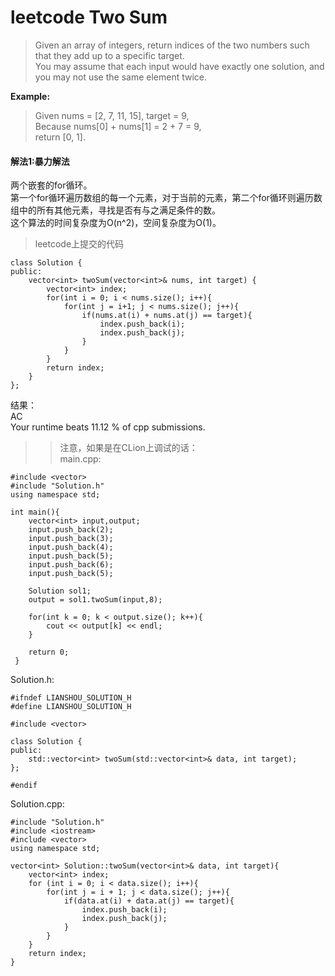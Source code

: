 # leetcode Two Sum
> Given an array of integers, return indices of the two numbers such that they add up to a specific target.  
You may assume that each input would have exactly one solution, and you may not use the same element twice.

**Example:**
> Given nums = [2, 7, 11, 15], target = 9,  
Because nums[0] + nums[1] = 2 + 7 = 9,  
return [0, 1].

#### 解法1:暴力解法
两个嵌套的for循环。  
第一个for循环遍历数组的每一个元素，对于当前的元素，第二个for循环则遍历数组中的所有其他元素，寻找是否有与之满足条件的数。  
这个算法的时间复杂度为O(n^2)，空间复杂度为O(1)。  
> leetcode上提交的代码
```
class Solution {
public:
    vector<int> twoSum(vector<int>& nums, int target) {
        vector<int> index;
        for(int i = 0; i < nums.size(); i++){
            for(int j = i+1; j < nums.size(); j++){
                if(nums.at(i) + nums.at(j) == target){
                    index.push_back(i);
                    index.push_back(j);
                }
            }
        }
        return index;
    }
};
```
结果：  
AC  
Your runtime beats 11.12 % of cpp submissions.  
>>注意，如果是在CLion上调试的话：  
main.cpp:
```
#include <vector>
#include "Solution.h"
using namespace std;

int main(){
    vector<int> input,output;
    input.push_back(2);
    input.push_back(3);
    input.push_back(4);
    input.push_back(5);
    input.push_back(6);
    input.push_back(5);

    Solution sol1;
    output = sol1.twoSum(input,8);

    for(int k = 0; k < output.size(); k++){
        cout << output[k] << endl;
    }

    return 0;
 }
```  
Solution.h:
```
#ifndef LIANSHOU_SOLUTION_H
#define LIANSHOU_SOLUTION_H

#include <vector>

class Solution {
public:
    std::vector<int> twoSum(std::vector<int>& data, int target);
};

#endif 
```  
Solution.cpp:  
```
#include "Solution.h"
#include <iostream>
#include <vector>
using namespace std;

vector<int> Solution::twoSum(vector<int>& data, int target){
    vector<int> index;
    for (int i = 0; i < data.size(); i++){
        for(int j = i + 1; j < data.size(); j++){
            if(data.at(i) + data.at(j) == target){
                index.push_back(i);
                index.push_back(j);
            }
        }
    }
    return index;
}
```
